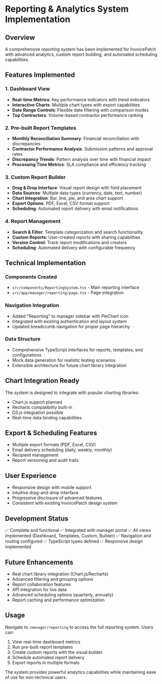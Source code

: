 # Reporting & Analytics System Implementation

## Overview
A comprehensive reporting system has been implemented for InvoicePatch with advanced analytics, custom report building, and automated scheduling capabilities.

## Features Implemented

### 1. Dashboard View
- **Real-time Metrics**: Key performance indicators with trend indicators
- **Interactive Charts**: Multiple chart types with export capabilities  
- **Date Range Controls**: Flexible date filtering with comparison modes
- **Top Contractors**: Volume-based contractor performance ranking

### 2. Pre-built Report Templates
- **Monthly Reconciliation Summary**: Financial reconciliation with discrepancies
- **Contractor Performance Analysis**: Submission patterns and approval rates
- **Discrepancy Trends**: Pattern analysis over time with financial impact
- **Processing Time Metrics**: SLA compliance and efficiency tracking

### 3. Custom Report Builder
- **Drag & Drop Interface**: Visual report design with field placement
- **Data Sources**: Multiple data types (currency, date, text, number)
- **Chart Integration**: Bar, line, pie, and area chart support
- **Export Options**: PDF, Excel, CSV format support
- **Scheduling**: Automated report delivery with email notifications

### 4. Report Management
- **Search & Filter**: Template categorization and search functionality
- **Custom Reports**: User-created reports with sharing capabilities
- **Version Control**: Track report modifications and creators
- **Scheduling**: Automated delivery with configurable frequency

## Technical Implementation

### Components Created
- `src/components/ReportingSystem.tsx` - Main reporting interface
- `src/app/manager/reporting/page.tsx` - Page integration

### Navigation Integration
- Added "Reporting" to manager sidebar with PieChart icon
- Integrated with existing authentication and layout system
- Updated breadcrumb navigation for proper page hierarchy

### Data Structure
- Comprehensive TypeScript interfaces for reports, templates, and configurations
- Mock data generation for realistic testing scenarios
- Extensible architecture for future chart library integration

## Chart Integration Ready
The system is designed to integrate with popular charting libraries:
- Chart.js support planned
- Recharts compatibility built-in
- D3.js integration possible
- Real-time data binding capabilities

## Export & Scheduling Features
- Multiple export formats (PDF, Excel, CSV)
- Email delivery scheduling (daily, weekly, monthly)
- Recipient management
- Report versioning and audit trails

## User Experience
- Responsive design with mobile support
- Intuitive drag-and-drop interface
- Progressive disclosure of advanced features
- Consistent with existing InvoicePatch design system

## Development Status
✅ Complete and functional
✅ Integrated with manager portal
✅ All views implemented (Dashboard, Templates, Custom, Builder)
✅ Navigation and routing configured
✅ TypeScript types defined
✅ Responsive design implemented

## Future Enhancements
- Real chart library integration (Chart.js/Recharts)
- Advanced filtering and grouping options
- Report collaboration features
- API integration for live data
- Advanced scheduling options (quarterly, annually)
- Report caching and performance optimization

## Usage
Navigate to `/manager/reporting` to access the full reporting system. Users can:
1. View real-time dashboard metrics
2. Run pre-built report templates
3. Create custom reports with the visual builder
4. Schedule automated report delivery
5. Export reports in multiple formats

The system provides powerful analytics capabilities while maintaining ease of use for non-technical users. 
